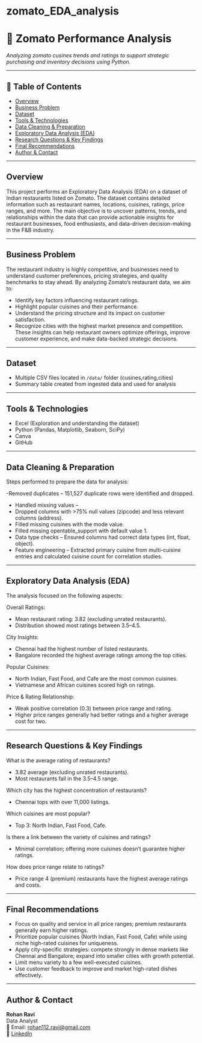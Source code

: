 # zomato_EDA_analysis


# 🧾 Zomato Performance Analysis 

_Analyzing zomato cusines trends and ratings to support strategic purchasing and inventory decisions using Python._

---

## 📌 Table of Contents
- <a href="#overview">Overview</a>
- <a href="#business-problem">Business Problem</a>
- <a href="#dataset">Dataset</a>
- <a href="#tools--technologies">Tools & Technologies</a>
- <a href="#data-cleaning--preparation">Data Cleaning & Preparation</a>
- <a href="#exploratory-data-analysis-eda">Exploratory Data Analysis (EDA)</a>
- <a href="#research-questions--key-findings">Research Questions & Key Findings</a>
- <a href="#final-recommendations">Final Recommendations</a>
- <a href="#author--contact">Author & Contact</a>

---
<h2><a class="anchor" id="overview"></a>Overview</h2>

This project performs an Exploratory Data Analysis (EDA) on a dataset of Indian restaurants listed on Zomato. The dataset contains detailed information such as restaurant names, locations, cuisines, ratings, price ranges, and more. The main objective is to uncover patterns, trends, and relationships within the data that can provide actionable insights for restaurant businesses, food enthusiasts, and data-driven decision-making in the F&B industry.

---
<h2><a class="anchor" id="business-problem"></a>Business Problem</h2>

The restaurant industry is highly competitive, and businesses need to understand customer preferences, pricing strategies, and quality benchmarks to stay ahead. By analyzing Zomato’s restaurant data, we aim to:

- Identify key factors influencing restaurant ratings.
- Highlight popular cuisines and their performance.
- Understand the pricing structure and its impact on customer satisfaction.
- Recognize cities with the highest market presence and competition.
These insights can help restaurant owners optimize offerings, improve customer experience, and make data-backed strategic decisions.

---
<h2><a class="anchor" id="dataset"></a>Dataset</h2>

- Multiple CSV files located in `/data/` folder (cusines,rating,cities)
- Summary table created from ingested data and used for analysis

---

<h2><a class="anchor" id="tools--technologies"></a>Tools & Technologies</h2>

- Excel (Exploration and understanding the dataset)
- Python (Pandas, Matplotlib, Seaborn, SciPy)
- Canva
- GitHub

---
<h2><a class="anchor" id="data-cleaning--preparation"></a>Data Cleaning & Preparation</h2>

Steps performed to prepare the data for analysis:

-Removed duplicates – 151,527 duplicate rows were identified and dropped.
- Handled missing values –
- Dropped columns with >75% null values (zipcode) and less relevant columns (address).
- Filled missing cuisines with the mode value.
- Filled missing opentable_support with default value 1.
- Data type checks – Ensured columns had correct data types (int, float, object).
- Feature engineering – Extracted primary cuisine from multi-cuisine entries and calculated cuisine count for correlation studies.

---
<h2><a class="anchor" id="exploratory-data-analysis-eda"></a>Exploratory Data Analysis (EDA)</h2>

The analysis focused on the following aspects:

Overall Ratings:
- Mean restaurant rating: 3.82 (excluding unrated restaurants).
- Distribution showed most ratings between 3.5–4.5.

City Insights:
- Chennai had the highest number of listed restaurants.
- Bangalore recorded the highest average ratings among the top cities.

Popular Cuisines:
- North Indian, Fast Food, and Cafe are the most common cuisines.
- Vietnamese and African cuisines scored high on ratings.

Price & Rating Relationship:
- Weak positive correlation (0.3) between price range and rating.
- Higher price ranges generally had better ratings and a higher average cost for two.

---
<h2><a class="anchor" id="research-questions--key-findings"></a>Research Questions & Key Findings</h2>

What is the average rating of restaurants?
- 3.82 average (excluding unrated restaurants).
- Most restaurants fall in the 3.5–4.5 range.

Which city has the highest concentration of restaurants?
- Chennai tops with over 11,000 listings.

Which cuisines are most popular?
- Top 3: North Indian, Fast Food, Cafe.

Is there a link between the variety of cuisines and ratings?
- Minimal correlation; offering more cuisines doesn’t guarantee higher ratings.

How does price range relate to ratings?
- Price range 4 (premium) restaurants have the highest average ratings and costs.

---
<h2><a class="anchor" id="final-recommendations"></a>Final Recommendations</h2>

- Focus on quality and service in all price ranges; premium restaurants generally earn higher ratings.
- Prioritize popular cuisines (North Indian, Fast Food, Cafe) while using niche high-rated cuisines for uniqueness.
- Apply city-specific strategies: compete strongly in dense markets like Chennai and Bangalore; expand into smaller cities with growth potential.
- Limit menu variety to a few well-executed cuisines.
- Use customer feedback to improve and market high-rated dishes effectively.

---
<h2><a class="anchor" id="author--contact"></a>Author & Contact</h2>

**Rohan Ravi**  
Data Analyst  
📧 Email: rohan112.ravi@gmail.com  
🔗 [LinkedIn](https://www.linkedin.com/in/rohnravii/)  
